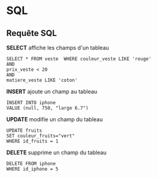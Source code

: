 # SQL

## Requête SQL
**SELECT** affiche les champs d'un tableau

    SELECT * FROM veste  WHERE couleur_veste LIKE 'rouge'
    AND 
    prix_veste < 20
    AND 
    matiere_veste LIKE 'coton'

**INSERT** ajoute un champ au tableau

    INSERT INTO iphone
    VALUE (null, 750, "large 6.7")

**UPDATE** modifie un champ du tableau 

    UPDATE fruits 
    SET couleur_fruits="vert" 
    WHERE id_fruits = 1

**DELETE** supprime un champ du tableau

    DELETE FROM iphone 
    WHERE id_iphone = 5